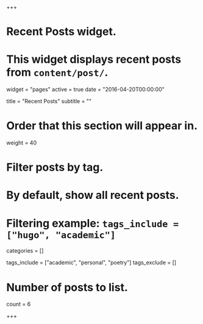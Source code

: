 +++
# Recent Posts widget.
# This widget displays recent posts from `content/post/`.
widget = "pages"
active = true
date = "2016-04-20T00:00:00"

title = "Recent Posts"
subtitle = ""

# Order that this section will appear in.
weight = 40

# Filter posts by tag.
#  By default, show all recent posts.
#  Filtering example: `tags_include = ["hugo", "academic"]`

categories = []


tags_include = ["academic", "personal", "poetry"]
tags_exclude = []

# Number of posts to list.
count = 6

+++